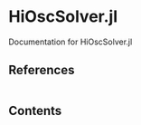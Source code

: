 # HiOscSolver.jl

Documentation for HiOscSolver.jl

## References

```@bibliography
```

## Contents

```@contents
```

